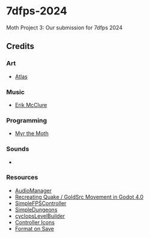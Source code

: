 # 7dfps-2024
Moth Project 3: Our submission for 7dfps 2024

## Credits
### Art
- [Atlas](https://explorermoo.carrd.co/) 
### Music
- [Erik McClure](https://erikmcclure.com/) 
### Programming
- [Myr the Moth](https://mothfriedgames.neocities.org/) 
### Sounds
-
### Resources
- [AudioManager](https://github.com/Aarimous/AudioManager) 
- [Recreating Quake / GoldSrc Movement in Godot 4.0](https://aneacsu.com/blog/2023-04-09-quake-movement-godot) 
- [SimpleFPSController](https://github.com/majikayogames/SimpleFPSController) 
- [SimpleDungeons](https://github.com/majikayogames/SimpleDungeons) 
- [cyclopsLevelBuilder](https://github.com/blackears/cyclopsLevelBuilder) 
- [Controller Icons](https://github.com/rsubtil/controller_icons) 
- [Format on Save](https://github.com/ryan-haskell/gdformat-on-save) 
